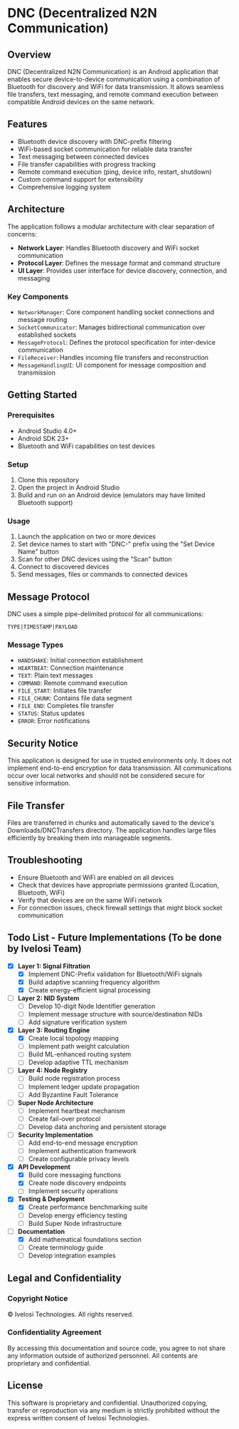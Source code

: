 # DNC (Decentralized N2N Communication)

## Overview
DNC (Decentralized N2N Communication) is an Android application that enables secure device-to-device communication using a combination of Bluetooth for discovery and WiFi for data transmission. It allows seamless file transfers, text messaging, and remote command execution between compatible Android devices on the same network.

## Features
- Bluetooth device discovery with DNC-prefix filtering
- WiFi-based socket communication for reliable data transfer
- Text messaging between connected devices
- File transfer capabilities with progress tracking
- Remote command execution (ping, device info, restart, shutdown)
- Custom command support for extensibility
- Comprehensive logging system

## Architecture
The application follows a modular architecture with clear separation of concerns:

- **Network Layer**: Handles Bluetooth discovery and WiFi socket communication
- **Protocol Layer**: Defines the message format and command structure
- **UI Layer**: Provides user interface for device discovery, connection, and messaging

### Key Components
- `NetworkManager`: Core component handling socket connections and message routing
- `SocketCommunicator`: Manages bidirectional communication over established sockets
- `MessageProtocol`: Defines the protocol specification for inter-device communication
- `FileReceiver`: Handles incoming file transfers and reconstruction
- `MessageHandlingUI`: UI component for message composition and transmission

## Getting Started

### Prerequisites
- Android Studio 4.0+
- Android SDK 23+
- Bluetooth and WiFi capabilities on test devices

### Setup
1. Clone this repository
2. Open the project in Android Studio
3. Build and run on an Android device (emulators may have limited Bluetooth support)

### Usage
1. Launch the application on two or more devices
2. Set device names to start with "DNC-" prefix using the "Set Device Name" button
3. Scan for other DNC devices using the "Scan" button
4. Connect to discovered devices
5. Send messages, files or commands to connected devices

## Message Protocol
DNC uses a simple pipe-delimited protocol for all communications:
```
TYPE|TIMESTAMP|PAYLOAD
```

### Message Types
- `HANDSHAKE`: Initial connection establishment
- `HEARTBEAT`: Connection maintenance
- `TEXT`: Plain text messages
- `COMMAND`: Remote command execution
- `FILE_START`: Initiates file transfer
- `FILE_CHUNK`: Contains file data segment
- `FILE_END`: Completes file transfer
- `STATUS`: Status updates
- `ERROR`: Error notifications

## Security Notice
This application is designed for use in trusted environments only. It does not implement end-to-end encryption for data transmission. All communications occur over local networks and should not be considered secure for sensitive information.

## File Transfer
Files are transferred in chunks and automatically saved to the device's Downloads/DNCTransfers directory. The application handles large files efficiently by breaking them into manageable segments.

## Troubleshooting
- Ensure Bluetooth and WiFi are enabled on all devices
- Check that devices have appropriate permissions granted (Location, Bluetooth, WiFi)
- Verify that devices are on the same WiFi network
- For connection issues, check firewall settings that might block socket communication

## Todo List - Future Implementations (To be done by Ivelosi Team)

- [x] **Layer 1: Signal Filtration**
  - [x] Implement DNC-Prefix validation for Bluetooth/WiFi signals
  - [x] Build adaptive scanning frequency algorithm
  - [x] Create energy-efficient signal processing

- [ ] **Layer 2: NID System**
  - [ ] Develop 10-digit Node Identifier generation
  - [ ] Implement message structure with source/destination NIDs
  - [ ] Add signature verification system

- [x] **Layer 3: Routing Engine**
  - [x] Create local topology mapping
  - [ ] Implement path weight calculation
  - [ ] Build ML-enhanced routing system
  - [ ] Develop adaptive TTL mechanism

- [ ] **Layer 4: Node Registry**
  - [ ] Build node registration process
  - [ ] Implement ledger update propagation
  - [ ] Add Byzantine Fault Tolerance

- [ ] **Super Node Architecture**
  - [ ] Implement heartbeat mechanism
  - [ ] Create fail-over protocol
  - [ ] Develop data anchoring and persistent storage

- [ ] **Security Implementation**
  - [ ] Add end-to-end message encryption
  - [ ] Implement authentication framework
  - [ ] Create configurable privacy levels

- [x] **API Development**
  - [x] Build core messaging functions
  - [x] Create node discovery endpoints
  - [ ] Implement security operations

- [x] **Testing & Deployment**
  - [x] Create performance benchmarking suite
  - [ ] Develop energy efficiency testing
  - [ ] Build Super Node infrastructure

- [ ] **Documentation**
  - [x] Add mathematical foundations section
  - [ ] Create terminology guide
  - [ ] Develop integration examples

## Legal and Confidentiality

### Copyright Notice
© Ivelosi Technologies. All rights reserved.

### Confidentiality Agreement
By accessing this documentation and source code, you agree to not share any information outside of authorized personnel. All contents are proprietary and confidential.

## License
This software is proprietary and confidential. Unauthorized copying, transfer or reproduction via any medium is strictly prohibited without the express written consent of Ivelosi Technologies.